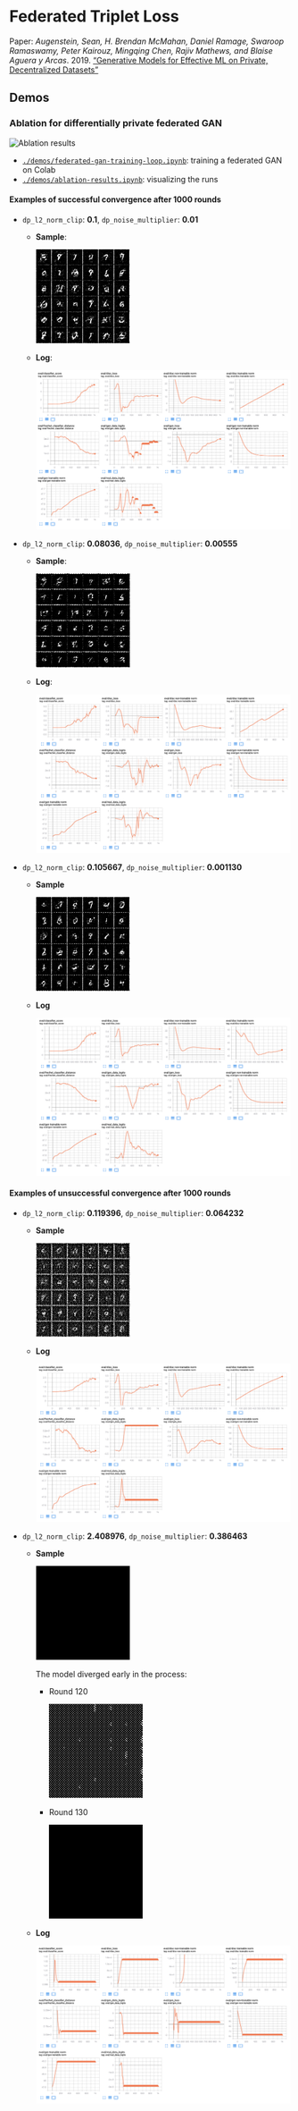 # Federated Triplet Loss

Paper: _Augenstein, Sean, H. Brendan McMahan, Daniel Ramage, Swaroop Ramaswamy, Peter Kairouz, Mingqing Chen, Rajiv Mathews, and Blaise Aguera y Arcas_. 2019. [“Generative Models for Effective ML on Private, Decentralized Datasets”](https://arxiv.org/abs/1911.06679)

## Demos

### Ablation for differentially private federated GAN

![Ablation results](./docs/ablation_results.gif)

- [`./demos/federated-gan-training-loop.ipynb`](./demos/federated-gan-training-loop.ipynb): training a federated GAN on Colab
- [`./demos/ablation-results.ipynb`](./demos/ablation-results.ipynb): visualizing the runs

#### Examples of successful convergence after 1000 rounds

- `dp_l2_norm_clip`: **0.1**, `dp_noise_multiplier`: **0.01**

  - **Sample**:

    ![](./docs/0.1_0.01.png)

  - **Log**:

    ![](docs/0.1_0.01_tensorboard.png)

- `dp_l2_norm_clip`: **0.08036**, `dp_noise_multiplier`: **0.00555**

  - **Sample**:

    ![](./docs/0.08035796650374172_0.00555296000118007.png)

  - **Log**:

    ![](docs/0.08035796650374172_0.00555296000118007_tensorboard.png)

- `dp_l2_norm_clip`: **0.105667**, `dp_noise_multiplier`: **0.001130**

  - **Sample**

    ![](./docs/0.10566677867136223_0.0011304778440122771.png)

  - **Log**

    ![](./docs/0.10566677867136223_0.0011304778440122771_tensorboard.png)

#### Examples of unsuccessful convergence after 1000 rounds

- `dp_l2_norm_clip`: **0.119396**, `dp_noise_multiplier`: **0.064232**

  - **Sample**

    ![](./docs/0.1193956099396842_0.06423220094293745.png)

  - **Log**

    ![](./docs/0.1193956099396842_0.06423220094293745_tensorboard.png)

- `dp_l2_norm_clip`: **2.408976**, `dp_noise_multiplier`: **0.386463**

  - **Sample**

    ![](./docs/2.408975881783719_0.3864631885252761.png)

    The model diverged early in the process:

    - Round 120

      ![](./docs/2.408975881783719_0.3864631885252761_00120.png)

    - Round 130

      ![](./docs/2.408975881783719_0.3864631885252761_00130.png)

  - **Log**

    ![](./docs/2.408975881783719_0.3864631885252761_tensorboard.png)
